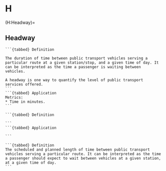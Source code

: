 # H

(H:Headway)=
## Headway
````{dropdown} Actual Headway
```{tabbed} Definition

The duration of time between public transport vehicles serving a particular route at a given station/stop, and a given time of day. It can be interpreted as the time a passenger is waiting between vehicles.

A headway is one way to quantify the level of public transport services offered.
```
```{tabbed} Application
Metrics:
* Time in minutes.
```
````
````{dropdown} Effective Headway
```{tabbed} Definition

```
```{tabbed} Application

```
````
````{dropdown} Policy Headway
```{tabbed} Definition
The scheduled and planned length of time between public transport vehicles serving a particular route. It can be interpreted as the time a passenger should expect to wait between vehicles at a given station, at a given time of day.
```
````
